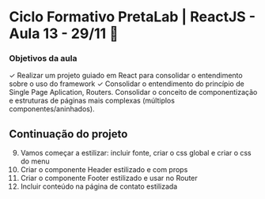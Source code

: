 # Ciclo Formativo PretaLab | ReactJS  - Aula 13 - 29/11 🚀 

### Objetivos da aula

✓  Realizar um projeto guiado em React para consolidar o entendimento sobre
o uso do framework
✓ Consolidar o entendimento do princípio de Single Page Aplication, Routers. Consolidar o conceito de componentização e estruturas de páginas mais complexas (múltiplos componentes/aninhados).

## Continuação do projeto

9) Vamos começar a estilizar: incluir fonte, criar o css global e criar o css do menu
10) Criar o componente Header estilizado e com props
11) Criar o componente Footer estilizado e usar no Router
12) Incluir conteúdo na página de contato estilizada 

